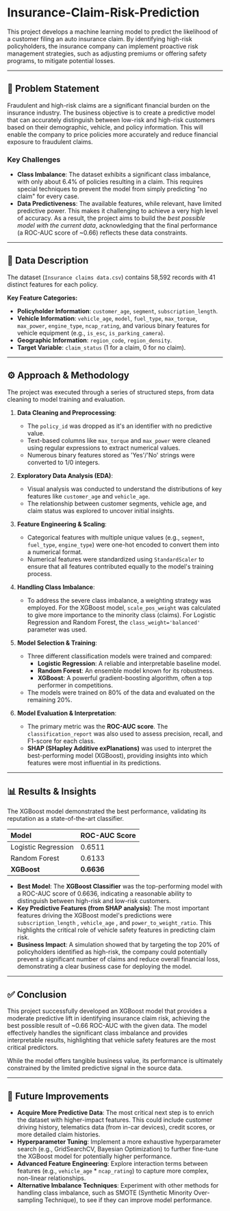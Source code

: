 # Insurance-Claim-Risk-Prediction

This project develops a machine learning model to predict the likelihood of a customer filing an auto insurance claim. By identifying high-risk policyholders, the insurance company can implement proactive risk management strategies, such as adjusting premiums or offering safety programs, to mitigate potential losses.

***

## 📝 Problem Statement

Fraudulent and high-risk claims are a significant financial burden on the insurance industry. The business objective is to create a predictive model that can accurately distinguish between low-risk and high-risk customers based on their demographic, vehicle, and policy information. This will enable the company to price policies more accurately and reduce financial exposure to fraudulent claims.

### Key Challenges
* **Class Imbalance**: The dataset exhibits a significant class imbalance, with only about 6.4% of policies resulting in a claim. This requires special techniques to prevent the model from simply predicting "no claim" for every case.
* **Data Predictiveness**: The available features, while relevant, have limited predictive power. This makes it challenging to achieve a very high level of accuracy. As a result, the project aims to build the *best possible model with the current data*, acknowledging that the final performance (a ROC-AUC score of ~0.66) reflects these data constraints.


***

## 💾 Data Description

The dataset (`Insurance claims data.csv`) contains 58,592 records with 41 distinct features for each policy.

**Key Feature Categories:**
* **Policyholder Information**: `customer_age`, `segment`, `subscription_length`.
* **Vehicle Information**: `vehicle_age`, `model`, `fuel_type`, `max_torque`, `max_power`, `engine_type`, `ncap_rating`, and various binary features for vehicle equipment (e.g., `is_esc`, `is_parking_camera`).
* **Geographic Information**: `region_code`, `region_density`.
* **Target Variable**: `claim_status` (1 for a claim, 0 for no claim).

***

## ⚙️ Approach & Methodology

The project was executed through a series of structured steps, from data cleaning to model training and evaluation.

1.  **Data Cleaning and Preprocessing**:
    * The `policy_id` was dropped as it's an identifier with no predictive value.
    * Text-based columns like `max_torque` and `max_power` were cleaned using regular expressions to extract numerical values.
    * Numerous binary features stored as 'Yes'/'No' strings were converted to 1/0 integers.

2.  **Exploratory Data Analysis (EDA)**:
    * Visual analysis was conducted to understand the distributions of key features like `customer_age` and `vehicle_age`.
    * The relationship between customer segments, vehicle age, and claim status was explored to uncover initial insights.

3.  **Feature Engineering & Scaling**:
    * Categorical features with multiple unique values (e.g., `segment`, `fuel_type`, `engine_type`) were one-hot encoded to convert them into a numerical format.
    * Numerical features were standardized using `StandardScaler` to ensure that all features contributed equally to the model's training process.

4.  **Handling Class Imbalance**:
    * To address the severe class imbalance, a weighting strategy was employed. For the XGBoost model, `scale_pos_weight` was calculated to give more importance to the minority class (claims). For Logistic Regression and Random Forest, the `class_weight='balanced'` parameter was used.

5.  **Model Selection & Training**:
    * Three different classification models were trained and compared:
        * **Logistic Regression**: A reliable and interpretable baseline model.
        * **Random Forest**: An ensemble model known for its robustness.
        * **XGBoost**: A powerful gradient-boosting algorithm, often a top performer in competitions.
    * The models were trained on 80% of the data and evaluated on the remaining 20%.

6.  **Model Evaluation & Interpretation**:
    * The primary metric was the **ROC-AUC score**. The `classification_report` was also used to assess precision, recall, and F1-score for each class.
    * **SHAP (SHapley Additive exPlanations)** was used to interpret the best-performing model (XGBoost), providing insights into which features were most influential in its predictions.

***

## 📊 Results & Insights

The XGBoost model demonstrated the best performance, validating its reputation as a state-of-the-art classifier.

| Model | ROC-AUC Score |
| :--- | :--- |
| Logistic Regression | 0.6511 |
| Random Forest | 0.6133 |
| **XGBoost** | **0.6636** |

* **Best Model**: The **XGBoost Classifier** was the top-performing model with a ROC-AUC score of 0.6636, indicating a reasonable ability to distinguish between high-risk and low-risk customers.
* **Key Predictive Features (from SHAP analysis)**: The most important features driving the XGBoost model's predictions were `subscription_length` , `vehicle_age` , and `power_to_weight_ratio`. This highlights the critical role of vehicle safety features in predicting claim risk.
* **Business Impact**: A simulation showed that by targeting the top 20% of policyholders identified as high-risk, the company could potentially prevent a significant number of claims and reduce overall financial loss, demonstrating a clear business case for deploying the model.

***

## ✅ Conclusion

This project successfully developed an XGBoost model that provides a moderate predictive lift in identifying insurance claim risk, achieving the best possible result of ~0.66 ROC-AUC with the given data. The model effectively handles the significant class imbalance and provides interpretable results, highlighting that vehicle safety features are the most critical predictors.

While the model offers tangible business value, its performance is ultimately constrained by the limited predictive signal in the source data.

***

## 🚀 Future Improvements

* **Acquire More Predictive Data**: The most critical next step is to enrich the dataset with higher-impact features. This could include customer driving history, telematics data (from in-car devices), credit scores, or more detailed claim histories.
* **Hyperparameter Tuning**: Implement a more exhaustive hyperparameter search (e.g., GridSearchCV, Bayesian Optimization) to further fine-tune the XGBoost model for potentially higher performance.
* **Advanced Feature Engineering**: Explore interaction terms between features (e.g., `vehicle_age` * `ncap_rating`) to capture more complex, non-linear relationships.
* **Alternative Imbalance Techniques**: Experiment with other methods for handling class imbalance, such as SMOTE (Synthetic Minority Over-sampling Technique), to see if they can improve model performance.
